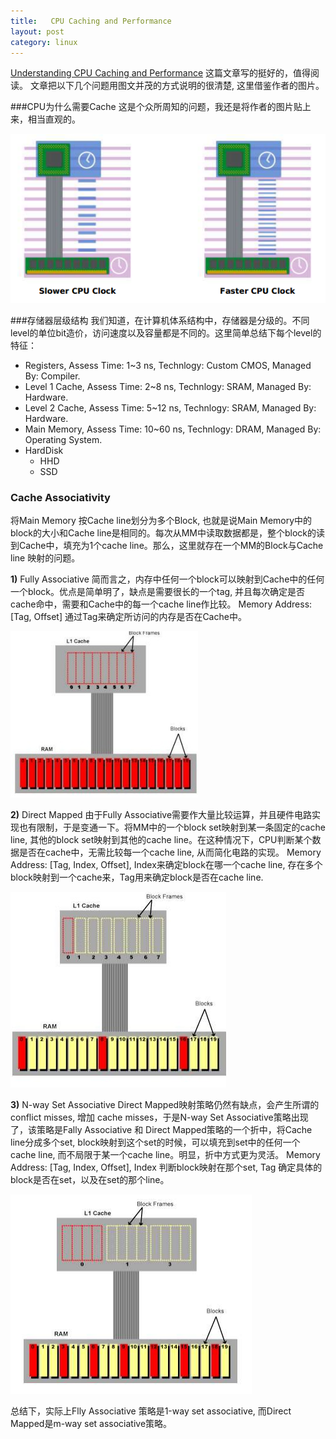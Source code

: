 ```yaml
---
title:   CPU Caching and Performance
layout: post
category: linux
---
```




[Understanding CPU Caching and Performance](http://www.hesit.be/files/info/2/1101153620-Caching.pdf) 这篇文章写的挺好的，值得阅读。
文章把以下几个问题用图文并茂的方式说明的很清楚, 这里借鉴作者的图片。</p>

###CPU为什么需要Cache
这是个众所周知的问题，我还是将作者的图片贴上来，相当直观的。

![alt CPU Clock](/images/2013-04-26/cpu_clock.png)

###存储器层级结构
我们知道，在计算机体系结构中，存储器是分级的。不同level的单位bit造价，访问速度以及容量都是不同的。这里简单总结下每个level的特征：
<ul>
<li> Registers,  Assess Time: 1~3 ns, Technlogy: Custom CMOS, Managed By: Compiler. </li>
<li> Level 1 Cache,  Assess Time: 2~8 ns, Technlogy: SRAM, Managed By: Hardware. </li>
<li> Level 2 Cache,  Assess Time: 5~12 ns, Technlogy: SRAM, Managed By: Hardware. </li>
<li> Main Memory,  Assess Time: 10~60 ns, Technlogy: DRAM, Managed By: Operating System. </li>
<li> HardDisk
     <ul>
     <li> HHD </li>
     <li> SSD </li>
     </ul>
</li>
</ul>

### Cache Associativity
将Main Memory 按Cache line划分为多个Block, 也就是说Main Memory中的block的大小和Cache line是相同的。每次从MM中读取数据都是，整个block的读到Cache中，填充为1个cache line。那么，这里就存在一个MM的Block与Cache line 映射的问题。

__1)__ Fully Associative
简而言之，内存中任何一个block可以映射到Cache中的任何一个block。优点是简单明了，缺点是需要很长的一个tag, 并且每次确定是否cache命中，需要和Cache中的每一个cache line作比较。
Memory Address: [Tag, Offset] 通过Tag来确定所访问的内存是否在Cache中。

![alt fully associative](/images/2013-04-26/fully_associative.png)

__2)__ Direct Mapped
由于Fully Associative需要作大量比较运算，并且硬件电路实现也有限制，于是变通一下。将MM中的一个block set映射到某一条固定的cache line, 其他的block set映射到其他的cache line。在这种情况下，CPU判断某个数据是否在cache中，无需比较每一个cache line, 从而简化电路的实现。
Memory Address: [Tag, Index, Offset], Index来确定block在哪一个cache line, 存在多个block映射到一个cache来，Tag用来确定block是否在cache line.

![alt direct mapped](/images/2013-04-26/direct_mapped.png)

__3)__ N-way Set Associative
Direct Mapped映射策略仍然有缺点，会产生所谓的conflict misses, 增加 cache misses，于是N-way Set Associative策略出现了，该策略是Fally Associative 和 Direct Mapped策略的一个折中，将Cache line分成多个set, block映射到这个set的时候，可以填充到set中的任何一个cache line, 而不局限于某一个cache line。明显，折中方式更为灵活。
Memory Address: [Tag, Index, Offset], Index 判断block映射在那个set, Tag 确定具体的block是否在set，以及在set的那个line。

![alt N-way Set Associative](/images/2013-04-26/n-way_set_associative.png)
 
总结下，实际上Flly Associative 策略是1-way set associative, 而Direct Mapped是m-way set associative策略。
